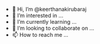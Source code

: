 - 👋 Hi, I’m @keerthanakirubaraj
- 👀 I’m interested in ...
- 🌱 I’m currently learning ...
- 💞️ I’m looking to collaborate on ...
- 📫 How to reach me ...

<!---
keerthanakirubaraj/keerthanakirubaraj is a ✨ special ✨ repository because its `README.md` (this file) appears on your GitHub profile.
You can click the Preview link to take a look at your changes.
--->
